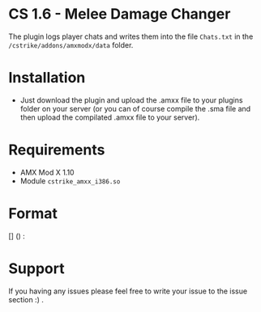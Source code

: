 # CS 1.6 - Melee Damage Changer
The plugin logs player chats and writes them into the file `Chats.txt` in the `/cstrike/addons/amxmodx/data` folder.

# Installation
- Just download the plugin and upload the .amxx file to your plugins folder on your server (or you can of course compile the .sma file and then upload the compilated .amxx file to your server).

# Requirements
- AMX Mod X 1.10
- Module `cstrike_amxx_i386.so`

# Format
[<team>] <nickname>(<SteamID>) : <message>

# Support
If you having any issues please feel free to write your issue to the issue section :) .

